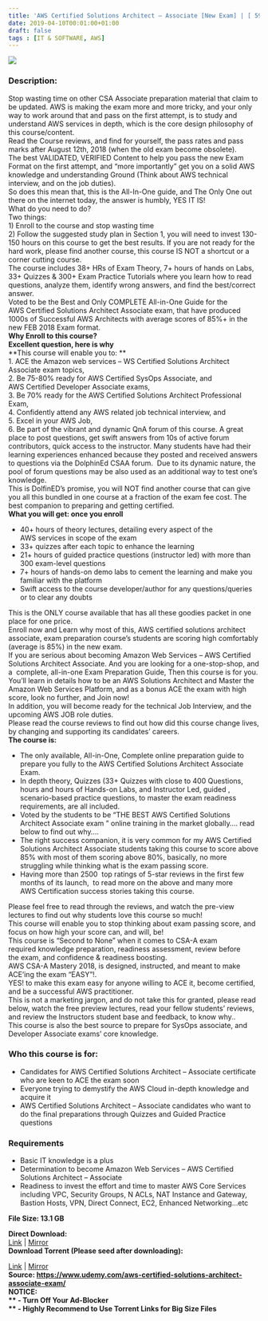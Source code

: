 ```yaml
---
title: 'AWS Certified Solutions Architect – Associate [New Exam] | [ 59.99$ Course For Free ]'
date: 2019-04-10T00:01:00+01:00
draft: false
tags : [IT & SOFTWARE, AWS]
---
```


  

**[![](https://3.bp.blogspot.com/-4ZAAKK6C9nE/XK0jb1lRkEI/AAAAAAAABoY/Av1HaA6iI_cYJVwK57mmRQnUtGc1vT3UACLcBGAs/s640/AWS-Certified-Solutions-Architect-Associate-New-Exam.jpg)](https://3.bp.blogspot.com/-4ZAAKK6C9nE/XK0jb1lRkEI/AAAAAAAABoY/Av1HaA6iI_cYJVwK57mmRQnUtGc1vT3UACLcBGAs/s1600/AWS-Certified-Solutions-Architect-Associate-New-Exam.jpg)**

  
  

### Description:

Stop wasting time on other CSA Associate preparation material that claim to be updated. AWS is making the exam more and more tricky, and your only way to work around that and pass on the first attempt, is to study and understand AWS services in depth, which is the core design philosophy of this course/content.  
Read the Course reviews, and find for yourself, the pass rates and pass marks after August 12th, 2018 (when the old exam become obsolete).  
The best VALIDATED, VERIFIED Content to help you pass the new Exam Format on the first attempt, and “more importantly” get you on a solid AWS knowledge and understanding Ground (Think about AWS technical interview, and on the job duties).  
So does this mean that, this is the All-In-One guide, and The Only One out there on the internet today, the answer is humbly, YES IT IS!  
What do you need to do?  
Two things:  
1) Enroll to the course and stop wasting time  
2) Follow the suggested study plan in Section 1, you will need to invest 130-150 hours on this course to get the best results. If you are not ready for the hard work, please find another course, this course IS NOT a shortcut or a corner cutting course.  
The course includes 38+ HRs of Exam Theory, 7+ hours of hands on Labs, 33+ Quizzes & 300+ Exam Practice Tutorials where you learn how to read questions, analyze them, identify wrong answers, and find the best/correct answer.  
Voted to be the Best and Only COMPLETE All-in-One Guide for the AWS Certified Solutions Architect Associate exam, that have produced 1000s of Successful AWS Architects with average scores of 85%+ in the new FEB 2018 Exam format.  
**Why Enroll to this course?**  
**Excellent question, here is why**  
**This course will enable you to: **  
1\. ACE the Amazon web services – WS Certified Solutions Architect Associate exam topics,  
2\. Be 75-80% ready for AWS Certified SysOps Associate, and AWS Certified Developer Associate exams,  
3\. Be 70% ready for the AWS Certified Solutions Architect Professional Exam,  
4\. Confidently attend any AWS related job technical interview, and  
5\. Excel in your AWS Job,  
6\. Be part of the vibrant and dynamic QnA forum of this course. A great place to post questions, get swift answers from 10s of active forum contributors, quick access to the instructor. Many students have had their learning experiences enhanced because they posted and received answers to questions via the DolphinEd CSAA forum.  Due to its dynamic nature, the pool of forum questions may be also used as an additional way to test one’s knowledge.  
This is DolfinED’s promise, you will NOT find another course that can give you all this bundled in one course at a fraction of the exam fee cost. The best companion to preparing and getting certified.  
**What you will get: once you enroll**  

*   40+ hours of theory lectures, detailing every aspect of the AWS services in scope of the exam
*   33+ quizzes after each topic to enhance the learning
*   21+ hours of guided practice questions (instructor led) with more than 300 exam-level questions
*   7+ hours of hands-on demo labs to cement the learning and make you familiar with the platform
*   Swift access to the course developer/author for any questions/queries or to clear any doubts

This is the ONLY course available that has all these goodies packet in one place for one price.  
Enroll now and Learn why most of this, AWS certified solutions architect associate, exam preparation course’s students are scoring high comfortably (average is 85%) in the new exam.  
If you are serious about becoming Amazon Web Services – AWS Certified Solutions Architect Associate. And you are looking for a one-stop-shop, and a  complete, all-in-one Exam Preparation Guide, Then this course is for you.  
You’ll learn in details how to be an AWS Solutions Architect and Master the Amazon Web Services Platform, and as a bonus ACE the exam with high score, look no further, and Join now!  
In addition, you will become ready for the technical Job Interview, and the upcoming AWS JOB role duties.  
Please read the course reviews to find out how did this course change lives, by changing and supporting its candidates’ careers.  
**The course is:**  

*   The only available, All-in-One, Complete online preparation guide to prepare you fully to the AWS Certified Solutions Architect Associate Exam.
*   In depth theory, Quizzes (33+ Quizzes with close to 400 Questions, hours and hours of Hands-on Labs, and Instructor Led, guided , scenario-based practice questions, to master the exam readiness requirements, are all included.
*   Voted by the students to be “THE BEST AWS Certified Solutions Architect Associate exam ” online training in the market globally…. read below to find out why….
*   The right success companion, it is very common for my AWS Certified Solutions Architect Associate students taking this course to score above 85% with most of them scoring above 80%, basically, no more struggling while thinking what is the exam passing score.
*   Having more than 2500  top ratings of 5-star reviews in the first few months of its launch,  to read more on the above and many more AWS Certification success stories taking this course.

Please feel free to read through the reviews, and watch the pre-view lectures to find out why students love this course so much!  
This course will enable you to stop thinking about exam passing score, and focus on how high your score can, and will, be!  
This course is “Second to None” when it comes to CSA-A exam required knowledge preparation, readiness assessment, review before the exam, and confidence & readiness boosting.  
AWS CSA-A Mastery 2018, is designed, instructed, and meant to make ACE’ing the exam “EASY”!.  
YES! to make this exam easy for anyone willing to ACE it, become certified, and be a successful AWS practitioner.  
This is not a marketing jargon, and do not take this for granted, please read below, watch the free preview lectures, read your fellow students’ reviews, and review the Instructors student base and feedback, to know why..  
This course is also the best source to prepare for SysOps associate, and Developer Associate exams’ core knowledge.  

### Who this course is for:

*   Candidates for AWS Certified Solutions Architect – Associate certificate who are keen to ACE the exam soon
*   Everyone trying to demystify the AWS Cloud in-depth knowledge and acquire it
*   AWS Certified Solutions Architect – Associate candidates who want to do the final preparations through Quizzes and Guided Practice questions

### Requirements

*   Basic IT knowledge is a plus
*   Determination to become Amazon Web Services – AWS Certified Solutions Architect – Associate
*   Readiness to invest the effort and time to master AWS Core Services including VPC, Security Groups, N ACLs, NAT Instance and Gateway, Bastion Hosts, VPN, Direct Connect, EC2, Enhanced Networking…etc

**File Size: 13.1 GB**

**Direct Download:**  
[Link](http://crowdurl.com/AWSCertifiedlink1) | [Mirror](http://crowdurl.com/AWSCertifiedlink2)  
**Download Torrent (Please seed after downloading):**  

[Link](http://crowdurl.com/AWSCertifiedtorrent1) | [Mirror](http://crowdurl.com/AWSCertifiedtorrent2)  
**Source: **https://www.udemy.com/aws-certified-solutions-architect-associate-exam/  
**NOTICE:**  
** - Turn Off Your Ad-Blocker**  
** - Highly Recommend to Use Torrent Links for Big Size Files**